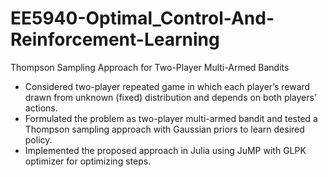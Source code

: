 # EE5940-Optimal_Control-And-Reinforcement-Learning
Thompson Sampling Approach for Two-Player Multi-Armed Bandits  
* Considered two-player repeated game in which each player’s reward drawn from unknown (fixed) distribution and
depends on both players’ actions.  
* Formulated the problem as two-player multi-armed bandit and tested a Thompson sampling approach with Gaussian
priors to learn desired policy.  
* Implemented the proposed approach in Julia using JuMP with GLPK optimizer for optimizing steps.

